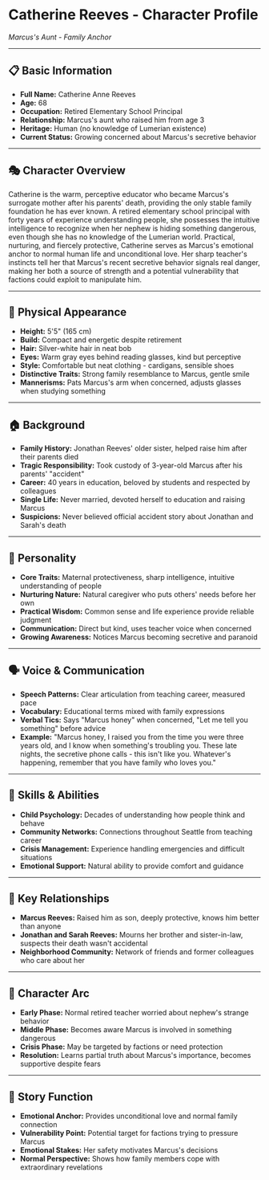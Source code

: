 # Catherine Reeves - Character Profile
*Marcus's Aunt - Family Anchor*

---

## 📋 **Basic Information**
- **Full Name:** Catherine Anne Reeves
- **Age:** 68
- **Occupation:** Retired Elementary School Principal
- **Relationship:** Marcus's aunt who raised him from age 3
- **Heritage:** Human (no knowledge of Lumerian existence)
- **Current Status:** Growing concerned about Marcus's secretive behavior

---

## 🎭 **Character Overview**
Catherine is the warm, perceptive educator who became Marcus's surrogate mother after his parents' death, providing the only stable family foundation he has ever known. A retired elementary school principal with forty years of experience understanding people, she possesses the intuitive intelligence to recognize when her nephew is hiding something dangerous, even though she has no knowledge of the Lumerian world. Practical, nurturing, and fiercely protective, Catherine serves as Marcus's emotional anchor to normal human life and unconditional love. Her sharp teacher's instincts tell her that Marcus's recent secretive behavior signals real danger, making her both a source of strength and a potential vulnerability that factions could exploit to manipulate him.

---

## 👤 **Physical Appearance**
- **Height:** 5'5" (165 cm)
- **Build:** Compact and energetic despite retirement
- **Hair:** Silver-white hair in neat bob
- **Eyes:** Warm gray eyes behind reading glasses, kind but perceptive
- **Style:** Comfortable but neat clothing - cardigans, sensible shoes
- **Distinctive Traits:** Strong family resemblance to Marcus, gentle smile
- **Mannerisms:** Pats Marcus's arm when concerned, adjusts glasses when studying something

---

## 🏠 **Background**
- **Family History:** Jonathan Reeves' older sister, helped raise him after their parents died
- **Tragic Responsibility:** Took custody of 3-year-old Marcus after his parents' "accident"
- **Career:** 40 years in education, beloved by students and respected by colleagues
- **Single Life:** Never married, devoted herself to education and raising Marcus
- **Suspicions:** Never believed official accident story about Jonathan and Sarah's death

---

## 🧠 **Personality**
- **Core Traits:** Maternal protectiveness, sharp intelligence, intuitive understanding of people
- **Nurturing Nature:** Natural caregiver who puts others' needs before her own
- **Practical Wisdom:** Common sense and life experience provide reliable judgment
- **Communication:** Direct but kind, uses teacher voice when concerned
- **Growing Awareness:** Notices Marcus becoming secretive and paranoid

---

## 🗣️ **Voice & Communication**
- **Speech Patterns:** Clear articulation from teaching career, measured pace
- **Vocabulary:** Educational terms mixed with family expressions
- **Verbal Tics:** Says "Marcus honey" when concerned, "Let me tell you something" before advice
- **Example:** "Marcus honey, I raised you from the time you were three years old, and I know when something's troubling you. These late nights, the secretive phone calls - this isn't like you. Whatever's happening, remember that you have family who loves you."

---

## 💪 **Skills & Abilities**
- **Child Psychology:** Decades of understanding how people think and behave
- **Community Networks:** Connections throughout Seattle from teaching career
- **Crisis Management:** Experience handling emergencies and difficult situations
- **Emotional Support:** Natural ability to provide comfort and guidance

---

## 💞 **Key Relationships**
- **Marcus Reeves:** Raised him as son, deeply protective, knows him better than anyone
- **Jonathan and Sarah Reeves:** Mourns her brother and sister-in-law, suspects their death wasn't accidental
- **Neighborhood Community:** Network of friends and former colleagues who care about her

---

## 🔄 **Character Arc**
- **Early Phase:** Normal retired teacher worried about nephew's strange behavior
- **Middle Phase:** Becomes aware Marcus is involved in something dangerous
- **Crisis Phase:** May be targeted by factions or need protection
- **Resolution:** Learns partial truth about Marcus's importance, becomes supportive despite fears

---

## 🎯 **Story Function**
- **Emotional Anchor:** Provides unconditional love and normal family connection
- **Vulnerability Point:** Potential target for factions trying to pressure Marcus
- **Emotional Stakes:** Her safety motivates Marcus's decisions
- **Normal Perspective:** Shows how family members cope with extraordinary revelations